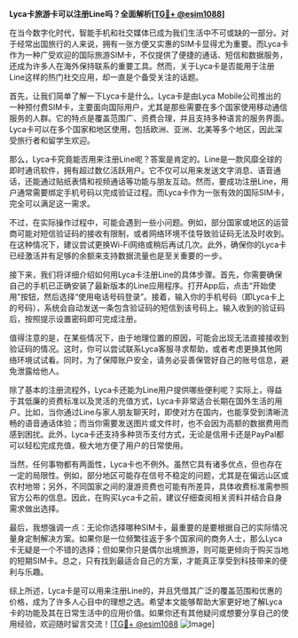 **Lyca卡旅游卡可以注册Line吗？全面解析[[TG💪+ @esim1088](https://t.me/s/esim1088)]**

在当今数字化时代，智能手机和社交媒体已成为我们生活中不可或缺的一部分。对于经常出国旅行的人来说，拥有一张方便又实惠的SIM卡显得尤为重要。而Lyca卡作为一种广受欢迎的国际旅游SIM卡，不仅提供了便捷的通话、短信和数据服务，还成为许多人在海外保持联系的重要工具。然而，关于Lyca卡是否能用于注册Line这样的热门社交应用，却一直是个备受关注的话题。

首先，让我们简单了解一下Lyca卡是什么。Lyca卡是由Lyca Mobile公司推出的一种预付费SIM卡，主要面向国际用户，尤其是那些需要在多个国家使用移动通信服务的人群。它的特点是覆盖范围广、资费合理，并且支持多种语言的服务界面。Lyca卡可以在多个国家和地区使用，包括欧洲、亚洲、北美等多个地区，因此深受旅行者和留学生欢迎。

那么，Lyca卡究竟能否用来注册Line呢？答案是肯定的。Line是一款风靡全球的即时通讯软件，拥有超过数亿活跃用户。它不仅可以用来发送文字消息、语音通话，还能通过贴纸表情和视频通话等功能与朋友互动。然而，要成功注册Line，用户通常需要绑定手机号码以完成验证过程。而Lyca卡作为一张有效的国际SIM卡，完全可以满足这一需求。

不过，在实际操作过程中，可能会遇到一些小问题。例如，部分国家或地区的运营商可能对短信验证码的接收有限制，或者网络环境不佳导致验证码无法及时收到。在这种情况下，建议尝试更换Wi-Fi网络或稍后再试几次。此外，确保你的Lyca卡已经激活并有足够的余额来支持数据流量也是至关重要的一步。

接下来，我们将详细介绍如何用Lyca卡注册Line的具体步骤。首先，你需要确保自己的手机已正确安装了最新版本的Line应用程序。打开App后，点击“开始使用”按钮，然后选择“使用电话号码登录”。接着，输入你的手机号码（即Lyca卡上的号码），系统会自动发送一条包含验证码的短信到该号码上。输入收到的验证码后，按照提示设置密码即可完成注册。

值得注意的是，在某些情况下，由于地理位置的原因，可能会出现无法直接接收到验证码的情况。这时，你可以尝试联系Lyca客服寻求帮助，或者考虑更换其他网络环境试试看。同时，为了保障账户安全，请务必妥善保管好自己的账号信息，避免泄露给他人。

除了基本的注册流程外，Lyca卡还能为Line用户提供哪些便利呢？实际上，得益于其低廉的资费标准以及灵活的充值方式，Lyca卡非常适合长期在国外生活的用户。比如，当你通过Line与家人朋友聊天时，即使对方在国内，也能享受到清晰流畅的语音通话体验；而当你需要发送图片或文件时，也不会因为高额的数据费用而感到困扰。此外，Lyca卡还支持多种货币支付方式，无论是信用卡还是PayPal都可以轻松完成充值，极大地方便了用户的日常使用。

当然，任何事物都有两面性，Lyca卡也不例外。虽然它具有诸多优点，但也存在一定的局限性。例如，部分地区可能存在信号不稳定的问题，尤其是在偏远山区或农村地带；另外，不同国家之间的漫游资费也可能有所差异，具体收费标准需参照官方公布的信息。因此，在购买Lyca卡之前，建议仔细查阅相关资料并结合自身需求做出选择。

最后，我想强调一点：无论你选择哪种SIM卡，最重要的是要根据自己的实际情况量身定制解决方案。如果你是一位频繁往返于多个国家间的商务人士，那么Lyca卡无疑是一个不错的选择；但如果你只是偶尔出境旅游，则可能更倾向于购买当地的短期SIM卡。总之，只有找到最适合自己的方案，才能真正享受到科技带来的便利与乐趣。

综上所述，Lyca卡是可以用来注册Line的，并且凭借其广泛的覆盖范围和优惠的价格，成为了许多人心目中的理想之选。希望本文能够帮助大家更好地了解Lyca卡的功能及其在日常生活中的应用价值。如果你还有其他疑问或想要分享自己的使用经验，欢迎随时留言交流！[[TG💪+ @esim1088](https://t.me/s/esim1088) ![Image](https://i.postimg.cc/4NQfJmqS/Snipaste-2025-05-13-00-14-12.png)]